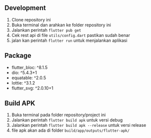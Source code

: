 ## Development
1. Clone repository ini
2. Buka terminal dan arahkan ke folder repository ini
3. Jalankan perintah `flutter pub get`
4. Cek rest api di file `utils/config.dart` pastikan sudah benar
5. jalan kan perintah `flutter run` untuk menjalankan aplikasi

## Package
- flutter_bloc: ^8.1.5
- dio: ^5.4.3+1
- equatable: ^2.0.5
- lottie: ^3.1.2
- flutter_svg: ^2.0.10+1

## Build APK
1. Buka terminal pada folder repository/project ini
2. Jalankan perintah `flutter build apk` untuk versi debug
3. Jalankan perintah `flutter build apk --release` untuk versi release
4. file apk akan ada di folder `build/app/outputs/flutter-apk/`